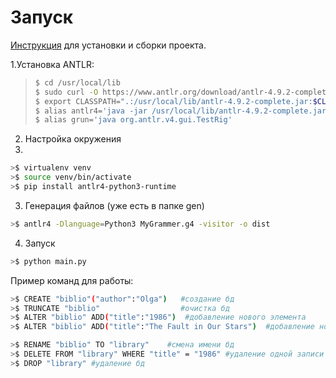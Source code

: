 # Запуск

[Инструкция](https://evogeek.ru/articles/27474/) для установки и сборки проекта. 

1.Установка ANTLR:
> ```bash
>$ cd /usr/local/lib
>$ sudo curl -O https://www.antlr.org/download/antlr-4.9.2-complete.jar
>$ export CLASSPATH=".:/usr/local/lib/antlr-4.9.2-complete.jar:$CLASSPATH"
>$ alias antlr4='java -jar /usr/local/lib/antlr-4.9.2-complete.jar'
>$ alias grun='java org.antlr.v4.gui.TestRig'
> ```


2. Настройка окружения
3. 
```bash
>$ virtualenv venv
>$ source venv/bin/activate
>$ pip install antlr4-python3-runtime
```

3. Генерация файлов (уже есть в папке gen)
   
```bash
>$ antlr4 -Dlanguage=Python3 MyGrammer.g4 -visitor -o dist
```

4. Запуск
   
```bash
>$ python main.py 
```

Пример команд для работы:

```bash
>$ CREATE "biblio"("author":"Olga")   #создание бд
>$ TRUNCATE "biblio"                  #очистка бд
>$ ALTER "biblio" ADD("title":"1986")  #добавление нового элемента
>$ ALTER "biblio" ADD("title":"The Fault in Our Stars")  #добавление нового элемента

>$ RENAME "biblio" TO "library"    #смена имени бд
>$ DELETE FROM "library" WHERE "title" = "1986" #удаление одной записи из бд
>$ DROP "library" #удаление бд
```

